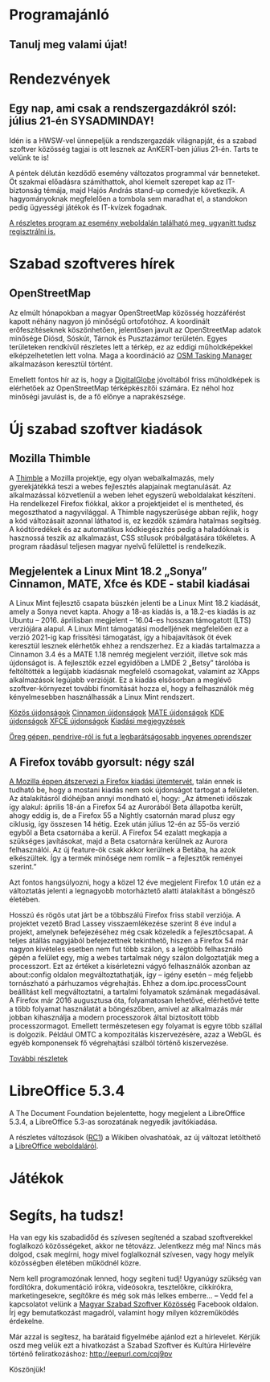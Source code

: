 # Programajánló

## Tanulj meg valami újat!

# Rendezvények

## Egy nap, ami csak a rendszergazdákról szól: július 21-én SYSADMINDAY! 

Idén is a HWSW-vel ünnepeljük a rendszergazdák világnapját, és a szabad szoftver közösség tagjai is ott lesznek az AnKERT-ben július 21-én. Tarts te velünk te is!

A péntek délután kezdődő esemény változatos programmal vár benneteket. Öt szakmai előadásra számíthattok, ahol kiemelt szerepet kap az IT-biztonság témája, majd Hajós András stand-up comedyje következik. A hagyományoknak megfelelően a tombola sem maradhat el, a standokon pedig ügyességi játékok és IT-kvízek fogadnak.

[A részletes program az esemény weboldalán található meg, ugyanitt tudsz regisztrálni is.](https://rendezveny.hwsw.hu/)

# Szabad szoftveres hírek

## OpenStreetMap

Az elmúlt hónapokban a magyar OpenStreetMap közösség hozzáférést kapott néhány nagyon jó minőségű ortofotóhoz. A koordinált erőfeszítéseknek köszönhetően, jelentősen javult az OpenStreetMap adatok minősége Diósd, Sóskút, Tárnok és Pusztazámor területén. Egyes területeken rendkívül részletes lett a térkép, ez az eddigi műholdképekkel elképzelhetetlen lett volna. Maga a koordináció az [OSM Tasking Manager](http://tasks.osm.grin.hu/) alkalmazáson keresztül történt.

Emellett fontos hír az is, hogy a [DigitalGlobe](https://wiki.openstreetmap.org/wiki/DigitalGlobe) jóvoltából friss műholdképek is elérhetőek az OpenStreetMap térképkészítői számára. Ez néhol hoz minőségi javulást is, de a fő előnye a naprakészsége.

##

##

# Új szabad szoftver kiadások

## Mozilla Thimble

A [Thimble](https://thimble.mozilla.org/hu/) a Mozilla projektje, egy olyan webalkalmazás, mely gyerekjátékká teszi a webes fejlesztés alapjainak megtanulását. Az alkalmazással közvetlenül a weben lehet egyszerű weboldalakat készíteni. Ha rendelkezel Firefox fiókkal, akkor a projektjeidet el is mentheted, és megoszthatod a nagyvilággal. A Thimble nagyszerűsége abban rejlik, hogy a kód változásait azonnal láthatod is, ez kezdők számára hatalmas segítség. A kódtöredékek és az automatikus kódkiegészítés pedig a haladóknak is hasznossá teszik az alkalmazást, CSS stílusok próbálgatására tökéletes. A program ráadásul teljesen magyar nyelvű felülettel is rendelkezik.

## Megjelentek a Linux Mint 18.2 „Sonya” Cinnamon, MATE, Xfce és KDE - stabil kiadásai

A Linux Mint fejlesztő csapata büszkén jelenti be a Linux Mint 18.2 kiadását, amely a Sonya nevet kapta. Ahogy a 18-as kiadás is, a 18.2-es kiadás is az Ubuntu – 2016. áprilisban megjelent – 16.04-es hosszan támogatott (LTS) verziójára alapul. A Linux Mint támogatási modelljének megfelelően ez a verzió 2021-ig kap frissítési támogatást, így a hibajavítások öt évek keresztül lesznek elérhetők ehhez a rendszerhez.
Ez a kiadás tartalmazza a Cinnamon 3.4 és a MATE 1.18 nemrég megjelent verzióit, illetve sok más újdonságot is. A fejlesztők ezzel egyidőben a LMDE 2 „Betsy” tárolóba is feltöltötték a legújabb kiadásnak megfelelő csomagokat, valamint az XApps alkalmazások legújabb verzióját. Ez a kiadás elsősorban a meglévő szoftver-környezet további finomítását hozza el, hogy a felhasználók még kényelmesebben használhassák a Linux Mint rendszert.

[Közös újdonságok](https://linuxmint.hu/sugo/kozos-ujdonsagok-1)
[Cinnamon újdonságok](https://linuxmint.hu/sugo/cinnamon-ujdonsagok-2)
[MATE újdonságok](https://linuxmint.hu/sugo/mate-ujdonsagok)
[KDE újdonságok](https://linuxmint.hu/sugo/kde-ujdonsagok)
[XFCE újdonságok](https://linuxmint.hu/sugo/xfce-ujdonsagok)
[Kiadási megjegyzések](https://linuxmint.hu/sugo/kiadasi-megjegyzesek-1)

[Öreg gépen, pendrive-ról is fut a legbarátságosabb ingyenes oprendszer](http://www.hirado.hu/2017/07/18/oreg-gepen-pendrive-rol-is-fut-a-legbaratsagosabb-ingyenes-oprendszer/)

## A Firefox tovább gyorsult: négy szál

[A Mozilla éppen átszervezi a Firefox kiadási ütemtervét](https://itcafe.hu/hir/mozilla_firefox_kiadasi_ciklus.html), talán ennek is tudható be, hogy a mostani kiadás nem sok újdonságot tartogat a felületen. Az átalakításról dióhéjban annyi mondható el, hogy: „Az átmeneti időszak így alakul: április 18-án a Firefox 54 az Aurorából Beta állapotba került, ahogy eddig is, de a Firefox 55 a Nightly csatornán marad plusz egy ciklusig, így összesen 14 hétig. Ezek után július 12-én az 55-ös verzió egyből a Beta csatornába a kerül. A Firefox 54 ezalatt megkapja a szükséges javításokat, majd a Beta csatornára kerülnek az Aurora felhasználói. Az új feature-ök csak akkor kerülnek a Betába, ha azok elkészültek. Így a termék minősége nem romlik – a fejlesztők reményei szerint.”

Azt fontos hangsúlyozni, hogy a közel 12 éve megjelent Firefox 1.0 után ez a változtatás jelenti a legnagyobb motorháztető alatti átalakítást a böngésző életében.

Hosszú és rögös utat járt be a többszálú Firefox friss stabil verziója. A projektet vezető Brad Lassey visszaemlékezése szerint 8 éve indul a projekt, amelynek befejezéséhez még csak közeledik a fejlesztőcsapat. A teljes átállás nagyjából befejezettnek tekinthető, hiszen a Firefox 54 már nagyon kivételes esetben nem fut több szálon, s a legtöbb felhasználó gépén a felület egy, míg a webes tartalmak négy szálon dolgoztatják meg a processzort. Ezt az értéket a kísérletezni vágyó felhasználók azonban az about:config oldalon megváltoztathatják, így – igény esetén – még feljebb tornászható a párhuzamos végrehajtás. Ehhez a dom.ipc.processCount beállítást kell megváltoztatni, a tartalmi folyamatok számának megadásával. A Firefox már 2016 augusztusa óta, folyamatosan lehetővé, elérhetővé tette a több folyamat használatát a böngészőben, amivel az alkalmazás már jobban kihasználja a modern processzorok által biztosított több processzormagot. Emellett természetesen egy folyamat is egyre több szállal is dolgozik. Például OMTC a kompozitálás kiszervezésére, azaz a WebGL és egyéb komponensek fő végrehajtási szálból történő kiszervezése.

[További részletek](https://itcafe.hu/hir/mozilla_firefox_54.html)

# LibreOffice 5.3.4

A The Document Foundation bejelentette, hogy megjelent a LibreOffice 5.3.4, a LibreOffice 5.3-as sorozatának negyedik javítókiadása.

A részletes változások ([RC1](https://wiki.documentfoundation.org/Releases/5.3.4/RC1)) a Wikiben olvashatóak, az új változat letölthető a [LibreOffice weboldaláról](http://hu.libreoffice.org/letoeltes/?version=5.3.4&lang=hu).


# Játékok

## 

# Segíts, ha tudsz!

Ha van egy kis szabadidőd és szívesen segítenéd a szabad szoftverekkel foglalkozó közösségeket, akkor ne tétovázz. Jelentkezz még ma! Nincs más dolgod, csak megírni, hogy mivel foglalkoznál szívesen, vagy hogy melyik közösségben életében működnél közre.

Nem kell programozónak lenned, hogy segíteni tudj! Ugyanúgy szükség van fordítókra, dokumentáció írókra, videósokra, tesztelőkre, cikkírókra, marketingesekre, segítőkre és még sok más lelkes emberre... – Vedd fel a kapcsolatot velünk a [Magyar Szabad Szoftver Közösség](https://www.facebook.com/groups/szabadszoftver) Facebook oldalon. Írj egy bemutatkozást magadról, valamint hogy milyen közreműködés érdekelne.

Már azzal is segítesz, ha barátaid figyelmébe ajánlod ezt a hírlevelet. Kérjük oszd meg velük ezt a hivatkozást a Szabad Szoftver és Kultúra Hírlevélre történő feliratkozáshoz: http://eepurl.com/cqj9pv

Köszönjük!

